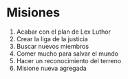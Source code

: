 # Misiones

1. Acabar con el plan de Lex Luthor
2. Crear la liga de la justicia
3. Buscar nuevos miembros
4. Comer mucho para salvar el mundo
5. Hacer un reconocimiento del terreno
6. Misione nueva agregada